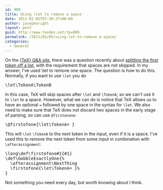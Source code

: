 ```yaml
---
id: 909
title: Using \let to remove a space
date: 2011-02-05T07:39:27+00:00
author: josephwright
layout: post
guid: http://www.texdev.net/?p=909
permalink: /2011/02/05/using-let-to-remove-a-space/
categories:
  - General
---
```

On the <a href="http://tex.stackexchange.com/">{TeX} Q&amp;A site</a>, there was a question recently about <a href="http://tex.stackexchange.com/questions/10210/">splitting the first token off a list</a>, with the requirement that spaces are not skipped. In my answer, I've used \let to remove one space. The question is how to do this. Normally, if you want to use <code>\let</code> you do
<pre>\let\TokenA\TokenB
</pre>
In this case, TeX will skip spaces after <code>\let</code> and <code>\TokenA</code>, so we can't use it to <code>\let</code> to a space. However, what we can do is notice that TeX allows us to have an optional <code>=</code> followed by one space in the syntax for <code>\let</code>. We also need to make sure that TeX does not discard two spaces in the early stage of parsing, so can use <code>\@firstonone</code>:
<pre>
\@firstofone{\let\TokenA= }
</pre>
This will <code>\let</code> <code>\TokenA</code> to the next token in the input, even if it is a space. I've used this to remove the next token from some input in combination with <code>\afterassignment</code>:
<pre>
\long\def\firstofone#1{#1}
\def\GobbleExactlyOne{%
  \afterassignment\NextThing
  \firstofone{\let\TokenA= }%
}
</pre>
Not something you need every day, but worth knowing about I think.